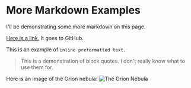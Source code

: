 # More Markdown Examples

I'll be demonstrating some more markdown on this page.

[Here is a link.](https://www.github.com) It goes to GitHub.


This is an example of `inline preformatted text.`

> This is a demonstration of block quotes.
> I don't really know what to use them for.

Here is an image of the Orion nebula:
<img alt="The Orion Nebula" src="https://upload.wikimedia.org/wikipedia/commons/3/3c/The_Orion_Nebula_M42.jpg" class="w100">